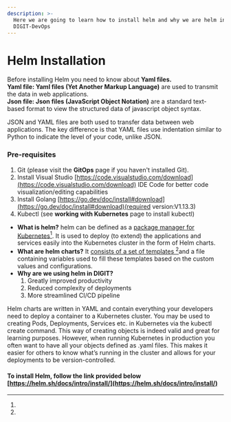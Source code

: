 ```yaml
---
description: >-
  Here we are going to learn how to install helm and why we are helm in
  DIGIT-DevOps
---
```


# Helm Installation

Before installing Helm you need to know about **Yaml files.**\
**Yaml file: Yaml files (Yet Another Markup Language)** are used to transmit the data in web applications. \
**Json file: Json files (JavaScript Object Notation)** are a standard text-based format to view the structured data of javascript object syntax.

JSON and YAML files are both used to transfer data between web applications. The key difference is that YAML files use indentation similar to Python to indicate the level of your code, unlike JSON.

### Pre-requisites

1. Git (please visit the **GitOps** page if you haven't installed Git).
2. Install Visual Studio [https://code.visualstudio.com/download](https://code.visualstudio.com/download) IDE Code for better code visualization/editing capabilities
3. Install Golang [https://go.dev/doc/install#download](https://go.dev/doc/install#download)(required version:V1.13.3)
4. Kubectl (see **working with Kubernetes** page to install kubectl)

* **What is helm?** helm can be defined as a [package manager for Kubernetes](#user-content-fn-1)[^1]. It is used to deploy (to extend) the applications and services easily into the Kubernetes cluster in the form of Helm charts.
* **What are helm charts?** It [consists of a set of templates ](#user-content-fn-2)[^2]and a file containing variables used to fill these templates based on the custom values and configurations.
* **Why are we using helm in DIGIT?**
  1. Greatly improved productivity
  2. Reduced complexity of deployments
  3. More streamlined CI/CD pipeline

Helm charts are written in YAML and contain everything your developers need to deploy a container to a Kubernetes cluster. You may be used to creating Pods, Deployments, Services etc. in Kubernetes via the kubectl create command. This way of creating objects is indeed valid and great for learning purposes. However, when running Kubernetes in production you often want to have all your objects defined as .yaml files. This makes it easier for others to know what’s running in the cluster and allows for your deployments to be version-controlled.

#### &#x20;To install Helm, follow the link provided below         [https://helm.sh/docs/intro/install/](https://helm.sh/docs/intro/install/)



[^1]: 

[^2]: 
